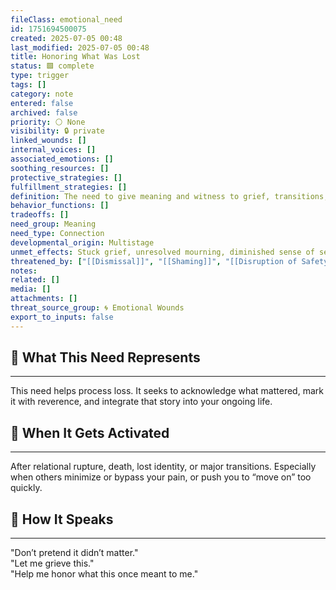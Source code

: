 ```yaml
---
fileClass: emotional_need
id: 1751694500075
created: 2025-07-05 00:48
last_modified: 2025-07-05 00:48
title: Honoring What Was Lost
status: 🟩 complete
type: trigger
tags: []
category: note
entered: false
archived: false
priority: ⚪ None
visibility: 🔒 private
linked_wounds: []
internal_voices: []
associated_emotions: []
soothing_resources: []
protective_strategies: []
fulfillment_strategies: []
definition: The need to give meaning and witness to grief, transitions, or things that once mattered but are now gone.
behavior_functions: []
tradeoffs: []
need_group: Meaning
need_type: Connection
developmental_origin: Multistage
unmet_effects: Stuck grief, unresolved mourning, diminished sense of self-worth, or feeling that the past is erased or disrespected.
threatened_by: ["[[Dismissal]]", "[[Shaming]]", "[[Disruption of Safety]]"]
notes: 
related: []
media: []
attachments: []
threat_source_group: 🌀 Emotional Wounds
export_to_inputs: false
---
```


## 🌱 What This Need Represents
---
This need helps process loss. It seeks to acknowledge what mattered, mark it with reverence, and integrate that story into your ongoing life.

## 📌 When It Gets Activated
---
After relational rupture, death, lost identity, or major transitions. Especially when others minimize or bypass your pain, or push you to “move on” too quickly.

## 💬 How It Speaks
---
"Don’t pretend it didn’t matter."  
"Let me grieve this."  
"Help me honor what this once meant to me."
